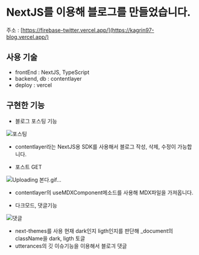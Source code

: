 # NextJS를 이용해 블로그를 만들었습니다.

주소 : [https://firebase-twitter.vercel.app/](https://kagrin97-blog.vercel.app/)

## 사용 기술

- frontEnd : NextJS, TypeScript
- backend, db : contentlayer 
- deploy : vercel

## 구현한 기능
  
  + 블로그 포스팅 기능
  
  ![포스팅](https://user-images.githubusercontent.com/75124028/180694879-51cd8624-1536-48a0-8237-08f115187e90.gif)
  - contentlayer라는 NextJS용 SDK를 사용해서 블로그 작성, 삭제, 수정이 가능합니다.
  
  + 포스트 GET

  ![Uploading 본다.gif…]()
  - contentlayer의 useMDXComponent메소드를 사용해 MDX파일을 가져옵니다.

  + 다크모드, 댓글기능

  ![댓글](https://user-images.githubusercontent.com/75124028/180695344-2e45d499-ca3b-4cf8-bb60-69b474026ac9.gif)
  - next-themes를 사용 현재 dark인지 ligth인지를 판단해 _document의 className을 dark, ligth 토글
  - utterances의 깃 이슈기능을 이용해서 블로긔 댓글 
